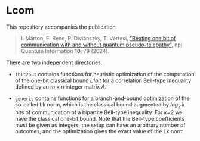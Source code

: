 # Lcom

This repository accompanies the publication

> I. Márton, E. Bene, P. Diviánszky, T. Vértesi, ["Beating one bit of communication with and without quantum pseudo-telepathy"](https://www.nature.com/articles/s41534-024-00874-1?utm_source=rct_congratemailt&utm_medium=email&utm_campaign=oa_20240822&utm_content=10.1038/s41534-024-00874-1), npj Quantum Information **10**, 79 (2024).

There are two independent directories:

- `1bit2out` contains functions for heuristic optimization of the computation of the one-bit classical bound *L1bit* for a correlation Bell-type inequality defined by an $m\times n$ integer matrix *A*. 

- `generic` contains functions for a branch-and-bound optimization of the so-called Lk norm, which is the classical bound augmented by *log<sub>2 </sub>k* bits of communication of a bipartite Bell-type inequality. For *k=2* we have the classical one-bit bound. Note that the Bell-type coefficients must be given as integers, the setup can have an arbitrary number of outcomes, and the optimization gives the exact value of the Lk norm.
